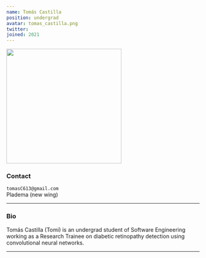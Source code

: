 ```yaml
---
name: Tomás Castilla
position: undergrad
avatar: tomas_castilla.png
twitter:
joined: 2021
---
```


<img width="300" src="{{site.baseurl}}/images/people/{{page.avatar}}" data-action="zoom">

### Contact

<i class="fa fa-envelope-o"></i> `tomasC613@gmail.com` <br>
<i class="fa fa-building"></i> Pladema (new wing) <br>

<hr>

### Bio

Tomás Castilla (Tomi) is an undergrad student of Software Engineering working as a Research Trainee on diabetic retinopathy detection using convolutional neural networks.

<hr>